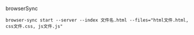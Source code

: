 browserSync

`browser-sync start --server --index 文件名.html --files="html文件.html, css文件.css, js文件.js"`